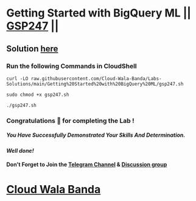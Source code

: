 # Getting Started with BigQuery ML || [GSP247](https://www.cloudskillsboost.google/focuses/2157?parent=catalog) ||

## Solution [here](https://youtu.be/H-b-C1P8K2U)

### Run the following Commands in CloudShell

```
curl -LO raw.githubusercontent.com/Cloud-Wala-Banda/Labs-Solutions/main/Getting%20Started%20with%20BigQuery%20ML/gsp247.sh

sudo chmod +x gsp247.sh

./gsp247.sh
```

### Congratulations 🎉 for completing the Lab !

##### *You Have Successfully Demonstrated Your Skills And Determination.*

#### *Well done!*

#### Don't Forget to Join the [Telegram Channel](https://t.me/cloudwalabanda) & [Discussion group](https://t.me/cloudwalabandachats)

# [Cloud Wala Banda](https://www.youtube.com/@cloudwalabanda)
